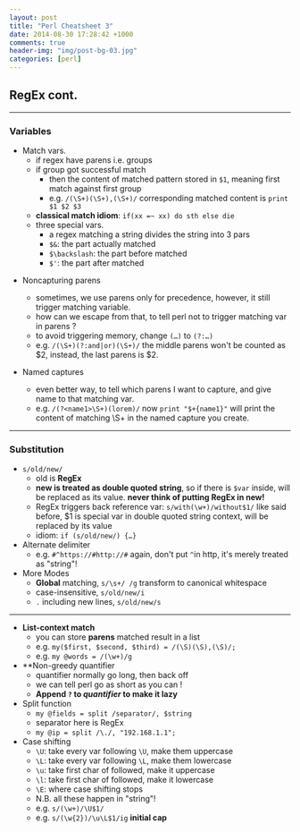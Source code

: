 ```yaml
---
layout: post
title: "Perl Cheatsheet 3"
date: 2014-08-30 17:28:42 +1000
comments: true
header-img: "img/post-bg-03.jpg"
categories: [perl]
---
```


## RegEx cont.

----------

### Variables

- Match vars.
	- if regex have parens i.e. groups
	- if group got successful match
		- then the content of matched pattern stored in `$1`, meaning first match against first group
		- e.g. `/(\S+)(\S+),(\S+)/` corresponding matched content is `print $1 $2 $3`
	- **classical match idiom**: `if(xx =~ xx) do sth else die`
	- three special vars.
		- a regex matching a string divides the string into 3 pars
		- `$&`: the part actually matched
		- `$\backslash`: the part before matched
		- `$'`: the part after matched

<!--more-->

- Noncapturing parens
	- sometimes, we use parens only for precedence, however, it still trigger matching variable.
	- how can we escape from that, to tell perl not to trigger matching var in parens ?
	- to avoid triggering memory, change `(…)` to `(?:…)`
	- e.g. `/(\S+)(?:and|or)(\S+)/` the middle parens won't be counted as $2, instead, the last parens is $2.

- Named captures
	- even better way, to tell which parens I want to capture, and give name to that matching var.
	- e.g. `/(?<name1>\S+)(lorem)/` now `print "$+{name1}"` will print the content of matching \S+ in the named capture you create.

----------

### Substitution

- `s/old/new/`
	- old is **RegEx**
	- **new is treated as double quoted string**, so if there is `$var` inside, will be replaced as its value. **never think of putting RegEx in new!**
	- RegEx triggers back reference var: `s/with(\w+)/without$1/` like said before, $1 is special var in double quoted string context, will be replaced by its value
	- idiom: `if (s/old/new/) {…}`
- Alternate delimiter
	- e.g. `#^https://#http://#` again, don't put `^`in http, it's merely treated as "string"!
- More Modes
	- **Global** matching, `s/\s+/ /g` transform to canonical whitespace
	- case-insensitive, `s/old/new/i`
	- `.` including new lines, `s/old/new/s`

-------------

- **List-context match**
	- you can store **parens** matched result in a list
	- e.g. `my($first, $second, $third) = /(\S)(\S),(\S)/;`
	- e.g. `my @words = /(\w+)/g`
- **Non-greedy quantifier
	- quantifier normally go long, then back off
	- we can tell perl go as short as you can !
	- **Append `?` to *quantifier* to make it lazy**
- Split function
	- `my @fields = split /separator/, $string`
	- separator here is RegEx
	- `my @ip = split /\./, "192.168.1.1";`   
- Case shifting
	- `\U`: take every var following `\U`, make them uppercase
	- `\L`: take every var following `\L`, make them lowercase
	- `\u`: take first char of followed, make it uppercase
	- `\l`: take first char of followed, make it lowercase
	- `\E`: where case shifting stops
	- N.B. all these happen in "string"!
	- e.g. `s/(\w+)/\U$1/`
	- e.g. `s/(\w{2})/\u\L$1/ig` **initial cap**

